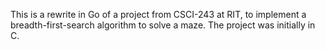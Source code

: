 This is a rewrite in Go of a project from CSCI-243 at RIT, to implement
a breadth-first-search algorithm to solve a maze. The project was
initially in C.
